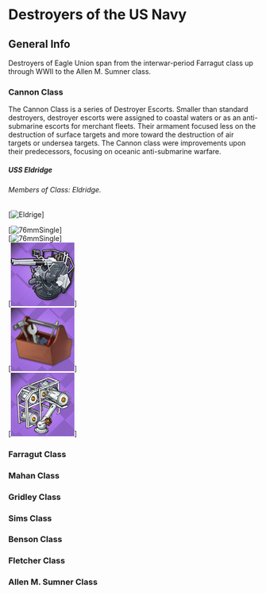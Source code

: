 # Destroyers of the US Navy

## General Info

Destroyers of Eagle Union span from the interwar-period Farragut class up through WWII to the Allen M. Sumner class.


### Cannon Class

The Cannon Class is a series of Destroyer Escorts. Smaller than standard destroyers, destroyer escorts were assigned to coastal waters or as an anti-submarine escorts for merchant fleets. Their armament focused less on the destruction of surface targets and more toward the destruction of air targets or undersea targets. The Cannon class were improvements upon their predecessors, focusing on oceanic anti-submarine warfare.

##### USS Eldridge <br/>

###### Members of Class: Eldridge. <br/>
[![Eldrige](https://github.com/YukaIzumi/AzurLaneHistoricalFitguide/blob/main/Icons/Ship/EagleUnion/Eldridge.png)] <br/>

[![76mmSingle](https://github.com/YukaIzumi/AzurLaneHistoricalFitguide/blob/main/Icons/Equipment/Guns/DD/Single3in50.png)] <br/>
[![76mmSingle](https://github.com/YukaIzumi/AzurLaneHistoricalFitguide/blob/main/Icons/Equipment/Torpedoe/Surface/21inTripleUSN.png)] <br/>
[![76mmSingle](https://github.com/YukaIzumi/AzurLaneHistoricalFitguide/blob/main/Icons/Equipment/AA/Twin40mmUSN.png)] <br/>
[![76mmSingle](https://github.com/YukaIzumi/AzurLaneHistoricalFitguide/blob/main/Icons/Equipment/Auxiliary/RepairToolkit.png)] <br/>
[![76mmSingle](https://github.com/YukaIzumi/AzurLaneHistoricalFitguide/blob/main/Icons/Equipment/Auxiliary/ImprovedDepthCharge.png)] <br/>

### Farragut Class

### Mahan Class

### Gridley Class

### Sims Class

### Benson Class

### Fletcher Class

### Allen M. Sumner Class
